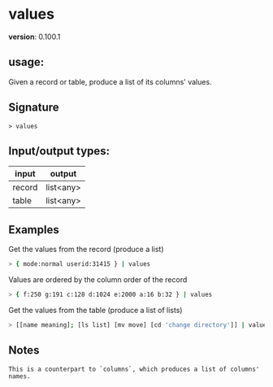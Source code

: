 # values

**version**: 0.100.1

## **usage**:

Given a record or table, produce a list of its columns' values.

## Signature

`> values `

## Input/output types:

| input  | output      |
| ------ | ----------- |
| record | list\<any\> |
| table  | list\<any\> |

## Examples

Get the values from the record (produce a list)

```bash
> { mode:normal userid:31415 } | values
```

Values are ordered by the column order of the record

```bash
> { f:250 g:191 c:128 d:1024 e:2000 a:16 b:32 } | values
```

Get the values from the table (produce a list of lists)

```bash
> [[name meaning]; [ls list] [mv move] [cd 'change directory']] | values
```

## Notes

```text
This is a counterpart to `columns`, which produces a list of columns' names.
```
